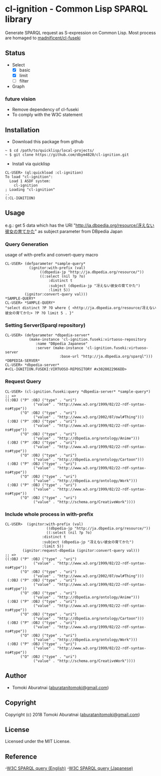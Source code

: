 # cl-ignition - Common Lisp SPARQL library

Generate SPARQL request as S-expression on Common Lisp.
Most process are homaged to [madnificent/cl-fuseki](https://github.com/madnificent/cl-fuseki)

## Status

- Select
    - [X] basic
    - [X] limit
    - [ ] filter
- Graph

### future vision

- Remove dependency of cl-fuseki
- To comply with the W3C statement

## Installation

- Download this package from github
```
~ $ cd /path/to/quicklisp/local-projects/
~ $ git clone https://github.com/dbym4820/cl-ignition.git
```

- Install via quicklisp 

```
CL-USER> (ql:quickload :cl-ignition)
To load "cl-ignition":
  Load 1 ASDF system:
    cl-ignition
; Loading "cl-ignition"
..
(:CL-IGNITION)
```

## Usage

e.g.: get 5 data which has the URI "http://ja.dbpedia.org/resource/冴えない彼女の育てかた" as subject parameter from DBpedia Japan

### Query Generation

usage of with-prefix and convert-query macro

```
CL-USER> (defparameter *sample-query*
           (ignitor:with-prefix (val)
                ((dbpedia-jp "http://ja.dbpedia.org/resource/"))
                ((:select (nil ?p ?o)
                    :distinct t
                    :subject (dbpedia-jp "冴えない彼女の育てかた")
                    :limit 5))
         (ignitor:convert-query val)))
*SAMPLE-QUERY*
CL-USER> *SAMPLE-QUERY*
"select distinct ?P ?O where { <http://ja.dbpedia.org/resource/冴えない彼女の育てかた> ?P ?O limit 5 . }"
```

### Setting Server(Sparql repository)

```
CL-USER> (defparameter *dbpedia-server*
           (make-instance 'cl-ignition.fuseki:virtuoso-repository 
              :name "DBpedia Japanese"
              :server (make-instance 'cl-ignition.fuseki:virtuoso-server
                         :base-url "http://ja.dbpedia.org/sparql")))
*DBPEDIA-SERVER*
CL-USER> *dbpedia-server*
#<CL-IGNITION.FUSEKI:VIRTUOSO-REPOSITORY #x3020022966DD>
```

### Request Query

```
CL-USER> (cl-ignition.fuseki:query *dbpedia-server* *sample-query*)
;; =>
((:OBJ ("P" :OBJ ("type" . "uri") 
		     ("value" . "http://www.w3.org/1999/02/22-rdf-syntax-ns#type"))
	   ("O" :OBJ ("type" . "uri") 
		     ("value" . "http://www.w3.org/2002/07/owl#Thing")))
 (:OBJ ("P" :OBJ ("type" . "uri") 
             ("value" . "http://www.w3.org/1999/02/22-rdf-syntax-ns#type"))
	   ("O" :OBJ ("type" . "uri")
		     ("value" . "http://dbpedia.org/ontology/Anime"))) 
 (:OBJ ("P" :OBJ ("type" . "uri")
		     ("value" . "http://www.w3.org/1999/02/22-rdf-syntax-ns#type"))
       ("O" :OBJ ("type" . "uri")
		     ("value" . "http://dbpedia.org/ontology/Cartoon")))
 (:OBJ ("P" :OBJ ("type" . "uri") 
		     ("value" . "http://www.w3.org/1999/02/22-rdf-syntax-ns#type")) 
	   ("O" :OBJ ("type" . "uri")
		     ("value" . "http://dbpedia.org/ontology/Work")))
 (:OBJ ("P" :OBJ ("type" . "uri") 
		     ("value" . "http://www.w3.org/1999/02/22-rdf-syntax-ns#type")) 
	   ("O" :OBJ ("type" . "uri") 
		     ("value" . "http://schema.org/CreativeWork"))))
```

### Include whole process in with-prefix

```
CL-USER>  (ignitor:with-prefix (val)
			       ((dbpedia-jp "http://ja.dbpedia.org/resource/"))
			       ((:select (nil ?p ?o)
				 :distinct t
				 :subject (dbpedia-jp "冴えない彼女の育てかた")
				 :limit 5))
	    (ignitor:request-dbpedia (ignitor:convert-query val)))
;; =>
((:OBJ ("P" :OBJ ("type" . "uri") 
             ("value" . "http://www.w3.org/1999/02/22-rdf-syntax-ns#type"))
       ("O" :OBJ ("type" . "uri") 
             ("value" . "http://www.w3.org/2002/07/owl#Thing")))
 (:OBJ ("P" :OBJ ("type" . "uri") 
             ("value" . "http://www.w3.org/1999/02/22-rdf-syntax-ns#type"))
       ("O" :OBJ ("type" . "uri")
		     ("value" . "http://dbpedia.org/ontology/Anime"))) 
 (:OBJ ("P" :OBJ ("type" . "uri")
             ("value" . "http://www.w3.org/1999/02/22-rdf-syntax-ns#type"))
       ("O" :OBJ ("type" . "uri")
             ("value" . "http://dbpedia.org/ontology/Cartoon")))
 (:OBJ ("P" :OBJ ("type" . "uri") 
             ("value" . "http://www.w3.org/1999/02/22-rdf-syntax-ns#type")) 
       ("O" :OBJ ("type" . "uri")
             ("value" . "http://dbpedia.org/ontology/Work")))
 (:OBJ ("P" :OBJ ("type" . "uri") 
             ("value" . "http://www.w3.org/1999/02/22-rdf-syntax-ns#type")) 
       ("O" :OBJ ("type" . "uri") 
             ("value" . "http://schema.org/CreativeWork"))))
```

## Author

* Tomoki Aburatnai (aburatanitomoki@gmail.com)

## Copyright

Copyright (c) 2018 Tomoki Aburatnai (aburatanitomoki@gmail.com)

## License

Licensed under the MIT License.

## Reference

-[W3C SPARQL query (English)](https://www.w3.org/TR/rdf-sparql-query/)
-[W3C SPARQL query (Japanese)](http://www.asahi-net.or.jp/~ax2s-kmtn/internet/rdf/rdf-sparql-query.html)
